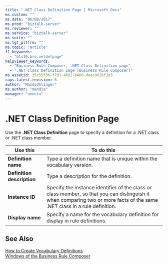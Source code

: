```yaml
---
title: ".NET Class Definition Page | Microsoft Docs"
ms.custom: ""
ms.date: "06/08/2017"
ms.prod: "biztalk-server"
ms.reviewer: ""
ms.service: "biztalk-server"
ms.suite: ""
ms.tgt_pltfrm: ""
ms.topic: "article"
f1_keywords: 
  - "bts10.bre.netdefpage"
helpviewer_keywords: 
  - "Business Rule Composer, .NET Class Definition page"
  - ".NET Class Definition page [Business Rule Composer]"
ms.assetid: 35c55f36-f791-4602-b408-deac8026f2a3
caps.latest.revision: 6
author: "MandiOhlinger"
ms.author: "mandia"
manager: "anneta"
---
```

# .NET Class Definition Page
Use the **.NET Class Definition** page to specify a definition for a .NET class or .NET class member.  
  
|Use this|To do this|  
|--------------|----------------|  
|**Definition name**|Type a definition name that is unique within the vocabulary version.|  
|**Definition description**|Type a description for the definition.|  
|**Instance ID**|Specify the instance identifier of the class or class member, so that you can distinguish it when comparing two or more facts of the same .NET class in a rule definition.|  
|**Display name**|Specify a name for the vocabulary definition for display in rule definitions.|  
  
## See Also  
 [How to Create Vocabulary Definitions](../core/how-to-create-vocabulary-definitions.md)   
 [Windows of the Business Rule Composer](../core/windows-of-the-business-rule-composer.md)